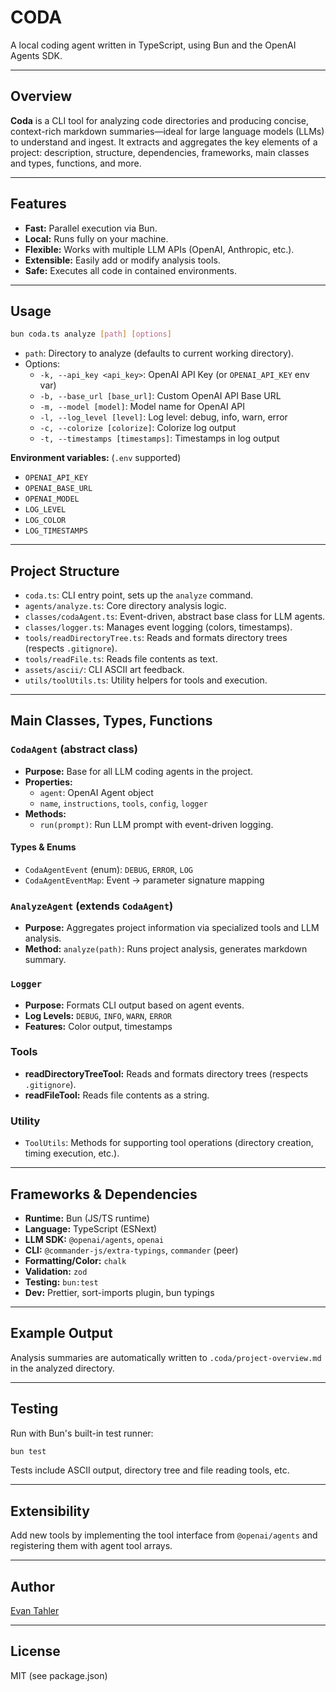 # CODA

A local coding agent written in TypeScript, using Bun and the OpenAI Agents SDK.

---

## Overview

**Coda** is a CLI tool for analyzing code directories and producing concise, context-rich markdown summaries—ideal for large language models (LLMs) to understand and ingest. It extracts and aggregates the key elements of a project: description, structure, dependencies, frameworks, main classes and types, functions, and more.

---

## Features

- **Fast:** Parallel execution via Bun.
- **Local:** Runs fully on your machine.
- **Flexible:** Works with multiple LLM APIs (OpenAI, Anthropic, etc.).
- **Extensible:** Easily add or modify analysis tools.
- **Safe:** Executes all code in contained environments.

---

## Usage

```bash
bun coda.ts analyze [path] [options]
```

- `path`: Directory to analyze (defaults to current working directory).
- Options:
  - `-k, --api_key <api_key>`: OpenAI API Key (or `OPENAI_API_KEY` env var)
  - `-b, --base_url [base_url]`: Custom OpenAI API Base URL
  - `-m, --model [model]`: Model name for OpenAI API
  - `-l, --log_level [level]`: Log level: debug, info, warn, error
  - `-c, --colorize [colorize]`: Colorize log output
  - `-t, --timestamps [timestamps]`: Timestamps in log output

**Environment variables:** (`.env` supported)
- `OPENAI_API_KEY`
- `OPENAI_BASE_URL`
- `OPENAI_MODEL`
- `LOG_LEVEL`
- `LOG_COLOR`
- `LOG_TIMESTAMPS`

---

## Project Structure

- `coda.ts`: CLI entry point, sets up the `analyze` command.
- `agents/analyze.ts`: Core directory analysis logic.
- `classes/codaAgent.ts`: Event-driven, abstract base class for LLM agents.
- `classes/logger.ts`: Manages event logging (colors, timestamps).
- `tools/readDirectoryTree.ts`: Reads and formats directory trees (respects `.gitignore`).
- `tools/readFile.ts`: Reads file contents as text.
- `assets/ascii/`: CLI ASCII art feedback.
- `utils/toolUtils.ts`: Utility helpers for tools and execution.

---

## Main Classes, Types, Functions

### `CodaAgent` (abstract class)
- **Purpose:** Base for all LLM coding agents in the project.
- **Properties:**  
  - `agent`: OpenAI Agent object  
  - `name`, `instructions`, `tools`, `config`, `logger`
- **Methods:**  
  - `run(prompt)`: Run LLM prompt with event-driven logging.

#### Types & Enums
- `CodaAgentEvent` (enum): `DEBUG`, `ERROR`, `LOG`
- `CodaAgentEventMap`: Event → parameter signature mapping

### `AnalyzeAgent` (extends `CodaAgent`)
- **Purpose:** Aggregates project information via specialized tools and LLM analysis.
- **Method:** `analyze(path)`: Runs project analysis, generates markdown summary.

### `Logger`
- **Purpose:** Formats CLI output based on agent events.
- **Log Levels:** `DEBUG`, `INFO`, `WARN`, `ERROR`
- **Features:** Color output, timestamps

### Tools

- **readDirectoryTreeTool:** Reads and formats directory trees (respects `.gitignore`).
- **readFileTool:** Reads file contents as a string.

### Utility

- `ToolUtils`: Methods for supporting tool operations (directory creation, timing execution, etc.).

---

## Frameworks & Dependencies

- **Runtime:** Bun (JS/TS runtime)
- **Language:** TypeScript (ESNext)
- **LLM SDK:** `@openai/agents`, `openai`
- **CLI:** `@commander-js/extra-typings`, `commander` (peer)
- **Formatting/Color:** `chalk`
- **Validation:** `zod`
- **Testing:** `bun:test`
- **Dev:** Prettier, sort-imports plugin, bun typings

---

## Example Output

Analysis summaries are automatically written to `.coda/project-overview.md` in the analyzed directory.

---

## Testing

Run with Bun's built-in test runner:

```sh
bun test
```

Tests include ASCII output, directory tree and file reading tools, etc.

---

## Extensibility

Add new tools by implementing the tool interface from `@openai/agents` and registering them with agent tool arrays.

---

## Author

[Evan Tahler](mailto:evan@evantahler.com)

---

## License

MIT (see package.json)
